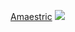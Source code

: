 [Amaestric](https://www.mediafire.com/file/d3itwzpoy5zmyuh/Amaestric.osk/file)
![](https://i.ibb.co/mGYs8ws/skin-prev.png)
